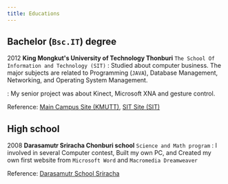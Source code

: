 ```yaml
---
title: Educations
---
```


## Bachelor (`Bsc.IT`) degree
2012
**King Mongkut's University of Technology Thonburi**
`The School Of Information and Technology (SIT)`
:   Studied about computer business. The major subjects are related to Programming (`JAVA`), 
    Database Management, Networking, and Operating System Management.

:   My senior project was about Kinect, Microsoft XNA and gesture control.

Reference: [Main Campus Site (KMUTT)](https://www.kmutt.ac.th/en/), [SIT Site (SIT)](https://www.sit.kmutt.ac.th/)


## High school
2008
**Darasamutr Sriracha Chonburi school**
`Science and Math program`
:   I involved in several Computer contest, Built my own PC, and Created my own first website from `Microsoft Word` and `Macromedia Dreamweaver`
    

Reference: [Darasamutr School Sriracha](https://www.facebook.com/DarasamutrOffical)

